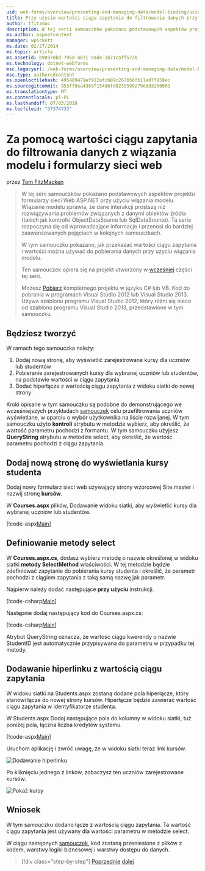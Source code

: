 ```yaml
---
uid: web-forms/overview/presenting-and-managing-data/model-binding/using-query-string-values-to-retrieve-data
title: Przy użyciu wartości ciągu zapytania do filtrowania danych przy użyciu wiązania modelu web forms | Dokumentacja firmy Microsoft
author: tfitzmac
description: W tej serii samouczków pokazano podstawowych aspektów projektu formularzy sieci Web ASP.NET przy użyciu wiązania modelu. Wiązanie modelu sprawia, że dane interakcji więcej proste —...
ms.author: aspnetcontent
manager: wpickett
ms.date: 02/27/2014
ms.topic: article
ms.assetid: b90978bd-795d-4871-9ade-1671caff5730
ms.technology: dotnet-webforms
msc.legacyurl: /web-forms/overview/presenting-and-managing-data/model-binding/using-query-string-values-to-retrieve-data
msc.type: authoredcontent
ms.openlocfilehash: 495489479ef912afcb89c267b56fb11e07f959ec
ms.sourcegitcommit: 953ff9ea4369f154d6fd0239599279ddd3280009
ms.translationtype: MT
ms.contentlocale: pl-PL
ms.lasthandoff: 07/03/2018
ms.locfileid: "37374733"
---
```

<a name="using-query-string-values-to-filter-data-with-model-binding-and-web-forms"></a>Za pomocą wartości ciągu zapytania do filtrowania danych z wiązania modelu i formularzy sieci web
====================
przez [Tom FitzMacken](https://github.com/tfitzmac)

> W tej serii samouczków pokazano podstawowych aspektów projektu formularzy sieci Web ASP.NET przy użyciu wiązania modelu. Wiązanie modelu sprawia, że dane interakcji prostszą niż rozwiązywania problemów związanych z danymi obiektów źródła (takich jak kontrolki ObjectDataSource lub SqlDataSource). Ta seria rozpoczyna się od wprowadzające informacje i przenosi do bardziej zaawansowanych pojęciach w kolejnych samouczkach.
> 
> W tym samouczku pokazano, jak przekazać wartości ciągu zapytania i wartości można używać do pobierania danych przy użyciu wiązania modelu.
> 
> Ten samouczek opiera się na projekt utworzony w [wcześniej](retrieving-data.md) części tej serii.
> 
> Możesz [Pobierz](https://go.microsoft.com/fwlink/?LinkId=286116) kompletnego projektu w języku C# lub VB. Kod do pobrania w programach Visual Studio 2012 lub Visual Studio 2013. Używa szablonu programu Visual Studio 2012, który różni się nieco od szablonu programu Visual Studio 2013, przedstawione w tym samouczku.


## <a name="what-youll-build"></a>Będziesz tworzyć

W ramach tego samouczka należy:

1. Dodaj nową stronę, aby wyświetlić zarejestrowane kursy dla uczniów lub studentów
2. Pobieranie zarejestrowanych kursy dla wybranej uczniów lub studentów, na podstawie wartości w ciągu zapytania
3. Dodać hiperłącze z wartością ciągu zapytania z widoku siatki do nowej strony

Kroki opisane w tym samouczku są podobne do demonstrującego we wcześniejszych przykładach [samouczek](sorting-paging-and-filtering-data.md) celu przefiltrowania uczniów wyświetlane, w oparciu o wybór użytkownika na liście rozwijanej. W tym samouczku użyto **kontroli** atrybutu w metodzie wybierz, aby określić, że wartość parametru pochodzi z formantu. W tym samouczku użyjesz **QueryString** atrybutu w metodzie select, aby określić, że wartość parametru pochodzi z ciągu zapytania.

## <a name="add-new-page-for-displaying-a-students-courses"></a>Dodaj nową stronę do wyświetlania kursy studenta

Dodaj nowy formularz sieci web używający strony wzorcowej Site.master i nazwij stronę **kursów**.

W **Courses.aspx** plików, Dodawanie widoku siatki, aby wyświetlić kursy dla wybranej uczniów lub studentów.

[!code-aspx[Main](using-query-string-values-to-retrieve-data/samples/sample1.aspx)]

## <a name="define-the-select-method"></a>Definiowanie metody select

W **Courses.aspx.cs**, dodasz wybierz metodę o nazwie określonej w widoku siatki **metody SelectMethod** właściwości. W tej metodzie będzie zdefiniować zapytanie do pobierania kursy studenta i określić, że parametr pochodzi z ciągiem zapytania z taką samą nazwę jak parametr.

Najpierw należy dodać następujące **przy użyciu** instrukcji.

[!code-csharp[Main](using-query-string-values-to-retrieve-data/samples/sample2.cs)]

Następnie dodaj następujący kod do Courses.aspx.cs:

[!code-csharp[Main](using-query-string-values-to-retrieve-data/samples/sample3.cs)]

Atrybut QueryString oznacza, że wartość ciągu kwerendy o nazwie StudentID jest automatycznie przypisywana do parametru w przypadku tej metody.

## <a name="add-hyperlink-with-query-string-value"></a>Dodawanie hiperlinku z wartością ciągu zapytania

W widoku siatki na Students.aspx zostaną dodane pola hiperłącze, który stanowi łącze do nowej strony kursów. Hiperłącze będzie zawierać wartość ciągu zapytania w identyfikatorze studenta.

W Students.aspx Dodaj następujące pola do kolumny w widoku siatki, tuż poniżej pola, łączna liczba kredytów systemu.

[!code-aspx[Main](using-query-string-values-to-retrieve-data/samples/sample4.aspx?highlight=7-8)]

Uruchom aplikację i zwróć uwagę, że w widoku siatki teraz link kursów.

![Dodawanie hiperlinku](using-query-string-values-to-retrieve-data/_static/image1.png)

Po kliknięciu jednego z linków, zobaczysz ten uczniów zarejestrowane kursów.

![Pokaż kursy](using-query-string-values-to-retrieve-data/_static/image2.png)

## <a name="conclusion"></a>Wniosek

W tym samouczku dodano łącze z wartością ciągu zapytania. Ta wartość ciągu zapytania jest używany dla wartości parametru w metodzie select.

W ciągu następnych [samouczek](adding-business-logic-layer.md), kod zostaną przeniesione z plików z kodem, warstwy logiki biznesowej i warstwy dostępu do danych.

> [!div class="step-by-step"]
> [Poprzednie](integrating-jquery-ui.md)
> [dalej](adding-business-logic-layer.md)
